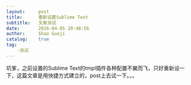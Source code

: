 ```yaml
---
layout:     post
title:      重新设置Sublime Text
subtitle:   文章测试
date:       2016-04-05 20:48:56
author:     Shao Guoji
catalog:    true
tag:
    -测试
---
```


坑爹，之前设置的Sublime Text的tmpl插件各种配置不翼而飞，只好重新设一下，这篇文章是用快捷方式建立的，post上去试一下。。。